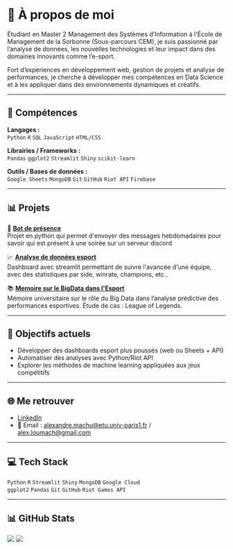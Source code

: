 # 💫 À propos de moi

Étudiant en Master 2 Management des Systèmes d’Information à l'École de Management de la Sorbonne (Sous-parcours CEM), je suis passionné par l’analyse de données, les nouvelles technologies et leur impact dans des domaines innovants comme l’e-sport.

Fort d’expériences en développement web, gestion de projets et analyse de performances, je cherche à développer mes compétences en Data Science et à les appliquer dans des environnements dynamiques et créatifs.

---

## 🔧 Compétences

**Langages :**  
`Python` `R` `SQL` `JavaScript` `HTML/CSS`

**Librairies / Frameworks :**  
`Pandas` `ggplot2` `Streamlit` `Shiny` `scikit-learn`

**Outils / Bases de données :**  
`Google Sheets` `MongoDB` `Git` `GitHub` `Riot API` `Firebase`

---

## 📊 Projets

🧠 **[Bot de présence](https://github.com/Alexandre-Machu/lrc-presence-bot)**  
Projet en python qui permet d'envoyer des messages hebdomadaires pour savoir qui est présent à une soirée sur un serveur discord

📈 **[Analyse de données esport](https://github.com/Alexandre-Machu/SC-Esport-Stats)**  
Dashboard avec streamlit permettant de suivre l'avancée d'une équipe, avec des statistiques par side, winrate, champions, etc..

📚 **[Memoire sur le BigData dans l'Esport](https://docs.google.com/document/d/1fomn2MA39cfw-g-J2taiS1VrptPqxtg5pUXURP_1mQY/edit?usp=sharing)**  
Mémoire universitaire sur le rôle du Big Data dans l’analyse prédictive des performances esportives. Étude de cas : League of Legends.  

---

## 🎯 Objectifs actuels

- Développer des dashboards esport plus poussés (web ou Sheets + API)
- Automatiser des analyses avec Python/Riot API
- Explorer les méthodes de machine learning appliquées aux jeux compétitifs

---

## 🌐 Me retrouver

- [LinkedIn](https://www.linkedin.com/in/alexandre-machu/)  
- 📧 Email : alexandre.machu@etu.univ-paris1.fr / alex.loumach@gmail.com

---

## 💻 Tech Stack

`Python` `R` `Streamlit` `Shiny` `MongoDB` `Google Cloud`  
`ggplot2` `Pandas` `Git` `GitHub` `Riot Games API`

---

## 📊 GitHub Stats

![](https://github-readme-stats.vercel.app/api?username=Alexandre-Machu&show_icons=true&theme=tokyonight&count_private=true)
![](https://github-readme-stats.vercel.app/api/top-langs/?username=Alexandre-Machu&layout=compact&theme=tokyonight)
